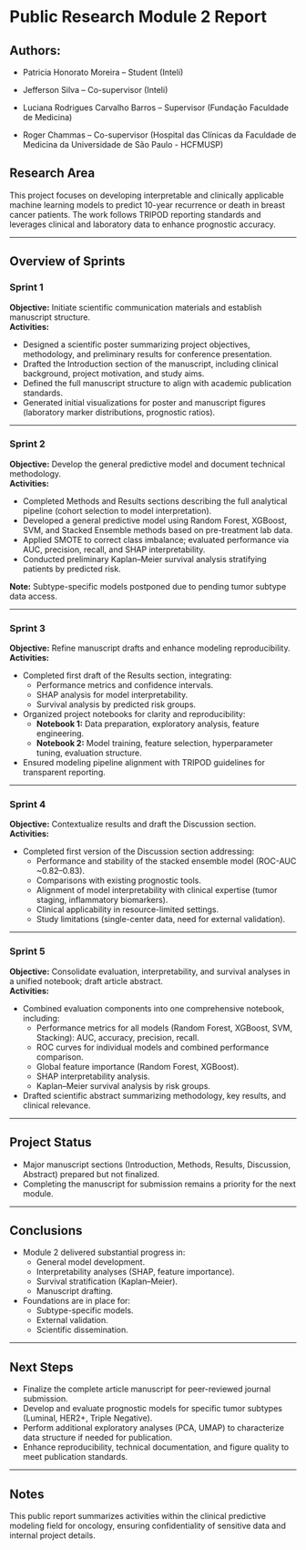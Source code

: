 # Public Research Module 2 Report
## Authors:

- Patricia Honorato Moreira – Student (Inteli)
  
- Jefferson Silva – Co-supervisor (Inteli)
  
- Luciana Rodrigues Carvalho Barros – Supervisor (Fundação Faculdade de Medicina)
  
- Roger Chammas – Co-supervisor (Hospital das Clínicas da Faculdade de Medicina da Universidade de São Paulo - HCFMUSP)

## Research Area

This project focuses on developing interpretable and clinically applicable machine learning models to predict 10-year recurrence or death in breast cancer patients. The work follows TRIPOD reporting standards and leverages clinical and laboratory data to enhance prognostic accuracy.

---

## Overview of Sprints

### Sprint 1
**Objective:** Initiate scientific communication materials and establish manuscript structure.  
**Activities:**
- Designed a scientific poster summarizing project objectives, methodology, and preliminary results for conference presentation.
- Drafted the Introduction section of the manuscript, including clinical background, project motivation, and study aims.
- Defined the full manuscript structure to align with academic publication standards.
- Generated initial visualizations for poster and manuscript figures (laboratory marker distributions, prognostic ratios).

---

### Sprint 2
**Objective:** Develop the general predictive model and document technical methodology.  
**Activities:**
- Completed Methods and Results sections describing the full analytical pipeline (cohort selection to model interpretation).
- Developed a general predictive model using Random Forest, XGBoost, SVM, and Stacked Ensemble methods based on pre-treatment lab data.
- Applied SMOTE to correct class imbalance; evaluated performance via AUC, precision, recall, and SHAP interpretability.
- Conducted preliminary Kaplan–Meier survival analysis stratifying patients by predicted risk.
  
**Note:** Subtype-specific models postponed due to pending tumor subtype data access.

---

### Sprint 3
**Objective:** Refine manuscript drafts and enhance modeling reproducibility.  
**Activities:**
- Completed first draft of the Results section, integrating:
  - Performance metrics and confidence intervals.
  - SHAP analysis for model interpretability.
  - Survival analysis by predicted risk groups.
- Organized project notebooks for clarity and reproducibility:
  - **Notebook 1:** Data preparation, exploratory analysis, feature engineering.
  - **Notebook 2:** Model training, feature selection, hyperparameter tuning, evaluation structure.
- Ensured modeling pipeline alignment with TRIPOD guidelines for transparent reporting.

---

### Sprint 4
**Objective:** Contextualize results and draft the Discussion section.  
**Activities:**
- Completed first version of the Discussion section addressing:
  - Performance and stability of the stacked ensemble model (ROC-AUC ~0.82–0.83).
  - Comparisons with existing prognostic tools.
  - Alignment of model interpretability with clinical expertise (tumor staging, inflammatory biomarkers).
  - Clinical applicability in resource-limited settings.
  - Study limitations (single-center data, need for external validation).

---

### Sprint 5
**Objective:** Consolidate evaluation, interpretability, and survival analyses in a unified notebook; draft article abstract.  
**Activities:**
- Combined evaluation components into one comprehensive notebook, including:
  - Performance metrics for all models (Random Forest, XGBoost, SVM, Stacking): AUC, accuracy, precision, recall.
  - ROC curves for individual models and combined performance comparison.
  - Global feature importance (Random Forest, XGBoost).
  - SHAP interpretability analysis.
  - Kaplan–Meier survival analysis by risk groups.
- Drafted scientific abstract summarizing methodology, key results, and clinical relevance.

---

## Project Status

- Major manuscript sections (Introduction, Methods, Results, Discussion, Abstract) prepared but not finalized.
- Completing the manuscript for submission remains a priority for the next module.

---

## Conclusions

- Module 2 delivered substantial progress in:
  - General model development.
  - Interpretability analyses (SHAP, feature importance).
  - Survival stratification (Kaplan–Meier).
  - Manuscript drafting.
- Foundations are in place for:
  - Subtype-specific models.
  - External validation.
  - Scientific dissemination.

---

## Next Steps

- Finalize the complete article manuscript for peer-reviewed journal submission.
- Develop and evaluate prognostic models for specific tumor subtypes (Luminal, HER2+, Triple Negative).
- Perform additional exploratory analyses (PCA, UMAP) to characterize data structure if needed for publication.
- Enhance reproducibility, technical documentation, and figure quality to meet publication standards.

---

## Notes

This public report summarizes activities within the clinical predictive modeling field for oncology, ensuring confidentiality of sensitive data and internal project details.
